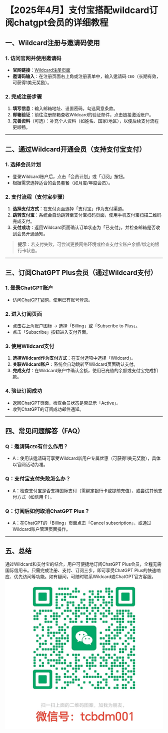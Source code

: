 # 【2025年4月】支付宝搭配wildcard订阅chatgpt会员的详细教程

## 一、Wildcard注册与邀请码使用

### 1. 访问官网并使用邀请码
- **官网链接**：[Wildcard注册页面](https://bewildcard.com/i/CEO)  
- **邀请码输入**：在注册页面右上角或注册表单中，输入邀请码 `CEO`（长期有效，可获得1美元奖励）。

### 2. 完成注册步骤
1. **填写信息**：输入邮箱地址、设置密码，勾选同意条款。
2. **邮箱验证**：前往注册邮箱查收Wildcard的验证邮件，点击链接激活账户。
3. **完善资料**（可选）：补充个人资料（如姓名、国家/地区），以便后续支付流程更顺畅。

---

## 二、通过Wildcard开通会员（支持支付宝支付）

### 1. 选择会员计划
- 登录Wildcard账户后，点击「会员计划」或「订阅」按钮。
- 根据需求选择适合的会员套餐（如月度/年度会员）。

### 2. 支付流程（支付宝步骤）
1. **选择支付方式**：在支付页面选择「支付宝」作为支付渠道。
2. **跳转支付宝**：系统会自动跳转至支付宝扫码页面，使用手机支付宝扫描二维码完成支付。
3. **支付成功**：返回Wildcard页面确认订单状态为「已支付」，并检查邮箱是否收到会员开通通知。

> **提示**：若支付失败，可尝试更换网络环境或检查支付宝账户余额/绑定的银行卡状态。

---

## 三、订阅ChatGPT Plus会员（通过Wildcard支付）

### 1. 登录ChatGPT账户
- 访问[ChatGPT官网](https://chat.openai.com/)，使用已有账号登录。

### 2. 进入订阅页面
- 点击右上角账户图标 → 选择「Billing」或「Subscribe to Plus」。
- 点击「Subscribe」按钮进入支付界面。

### 3. 使用Wildcard支付
1. **选择Wildcard作为支付方式**：在支付选项中选择「Wildcard」。
2. **关联Wildcard账户**：系统会自动跳转至Wildcard页面确认支付。
3. **完成支付**：在Wildcard账户中确认金额，使用已充值的余额或支付宝完成扣款。

### 4. 验证订阅成功
- 返回ChatGPT页面，检查会员状态是否显示「Active」。
- 收到ChatGPT的订阅成功邮件通知。

---

## 四、常见问题解答（FAQ）

### Q：邀请码`CEO`有什么作用？
- A：使用该邀请码可享受Wildcard新用户专属优惠（可获得1美元奖励），具体以官网活动为准。

### Q：支付宝支付失败怎么办？
- A：检查支付宝是否支持国际支付（需绑定银行卡或提前充值），或尝试其他支付方式（如信用卡）。

### Q：订阅后如何取消ChatGPT Plus？
- A：在ChatGPT的「Billing」页面点击「Cancel subscription」，或通过Wildcard账户管理页面操作。

---

## 五、总结
通过Wildcard和支付宝的结合，用户可便捷地订阅ChatGPT Plus会员，全程无需国际信用卡。只需完成注册、支付、订阅三步，即可享受ChatGPT Plus的快速响应、优先访问等功能。如有疑问，可随时联系Wildcard或ChatGPT官方客服。
![微信图片](/images/wechat.jpg)
